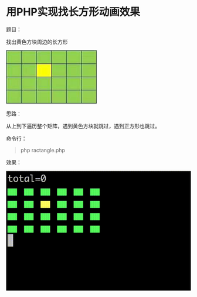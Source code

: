 # 用PHP实现找长方形动画效果

题目：

找出黄色方块周边的长方形<br /> 
  
![question](./img/question.jpeg "question")  

思路：

从上到下遍历整个矩阵，遇到黄色方块就跳过，遇到正方形也跳过。

命令行：

>php ractangle.php

效果：  
  
![effect](./img/result.gif "effect")